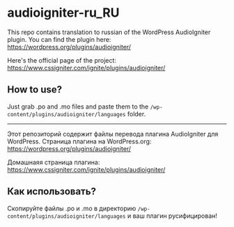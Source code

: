 # audioigniter-ru_RU

This repo contains translation to russian of the WordPress AudioIgniter plugin. You can find the plugin here: https://wordpress.org/plugins/audioigniter/ 

Here's the official page of the project: https://www.cssigniter.com/ignite/plugins/audioigniter/ 

## How to use?
Just grab .po and .mo files and paste them to the ```/wp-content/plugins/audioigniter/languages``` folder. 

---

Этот репозиторий содержит файлы перевода плагина AudioIgniter для WordPress. Страница плагина на WordPress.org: https://wordpress.org/plugins/audioigniter/ 

Домашнаяя страница плагина: https://www.cssigniter.com/ignite/plugins/audioigniter/ 

## Как использовать?
Скопируйте файлы .po и .mo в директорию ```/wp-content/plugins/audioigniter/languages``` и ваш плагин русифицирован!

